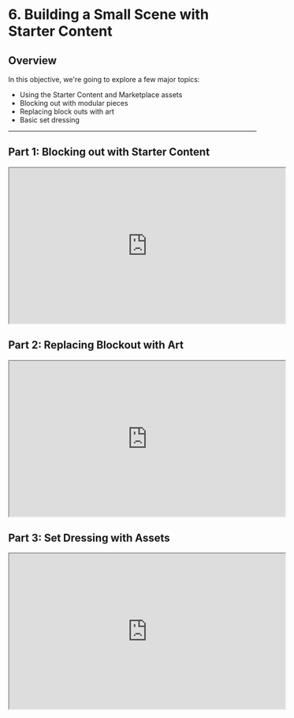 # 6. Building a Small Scene with Starter Content

<h2>Overview</h2>
<p>In this objective, we're going to explore a few major topics:</p>
<ul>
<li>Using the Starter Content and Marketplace assets</li>
<li>Blocking out with modular pieces</li>
<li>Replacing block outs with art</li>
<li>Basic set dressing</li>
</ul>
<hr>
<h2>Part 1: Blocking out with Starter Content</h2>
<p><iframe src="https://www.youtube.com/embed/0SAj-o5Ju-0?rel=0" width="560" height="315" allowfullscreen="allowfullscreen" allow="accelerometer; autoplay; clipboard-write; encrypted-media; gyroscope; picture-in-picture"></iframe></p>
<h2>Part 2: Replacing Blockout with Art</h2>
<p><iframe src="https://www.youtube.com/embed/PYNGGtc_NVo?rel=0" width="560" height="315" allowfullscreen="allowfullscreen" allow="accelerometer; autoplay; clipboard-write; encrypted-media; gyroscope; picture-in-picture"></iframe></p>
<h2>Part 3: Set Dressing with Assets</h2>
<p><iframe src="https://www.youtube.com/embed/Tiey7I9Jrec?rel=0" width="560" height="315" allowfullscreen="allowfullscreen" allow="accelerometer; autoplay; clipboard-write; encrypted-media; gyroscope; picture-in-picture"></iframe></p>